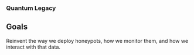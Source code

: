 ### Quantum Legacy
## Goals
Reinvent the way we deploy honeypots, how we monitor them, and how we interact with that data.
